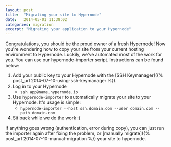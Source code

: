 ```yaml
---
layout: post
title:  "Migrating your site to Hypernode"
date:   2014-05-01 11:38:02
categories: migration
excerpt: "Migrating your application to your Hypernode"
---
```

Congratulations, you should be the proud owner of a fresh Hypernode! Now you're wondering how to copy your site from your current hosting environment to Hypernode. Luckily, we've automated most 
of the work for you. You can use our hypernode-importer script. Instructions can be found below:


1. Add your public key to your Hypernode with the [SSH Keymanager]({% post_url 2014-07-10-using-ssh-keymanager %}).
1. Log in to your Hypernode
    * `ssh app@name.hypernode.io`
1. Use `hypernode-importer` to automatically migrate your site to your Hypernode. It's usage is simple:
    * `hypernode-importer --host ssh.domain.com --user domain.com --path domain.com`
1. Sit back while we do the work :)

If anything goes wrong (authentication, error during copy), you can just run the importer again after fixing the problem, or [manually migrate]({% post_url 2014-07-10-manual-migration %}) your site to hypernode.

